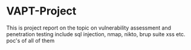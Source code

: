 # VAPT-Project
This is project report on the topic on vulnerability assessment and penetration testing include sql injection, nmap, nikto, brup suite xss etc. poc's of all of them 
